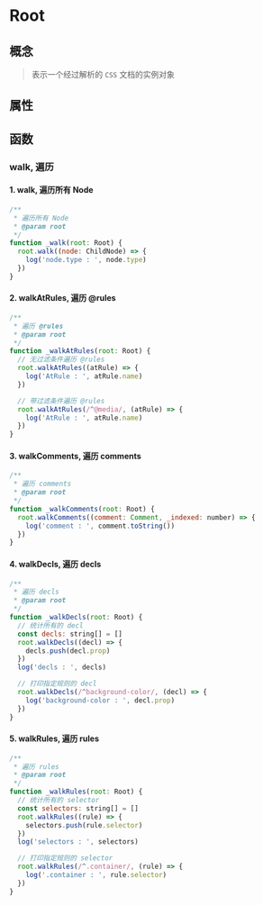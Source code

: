 # Root

## 概念

> 表示一个经过解析的 `CSS` 文档的实例对象

## 属性 

## 函数 

### walk, 遍历 

#### 1. walk, 遍历所有 Node

```js
/**
 * 遍历所有 Node
 * @param root
 */
function _walk(root: Root) {
  root.walk((node: ChildNode) => {
    log('node.type : ', node.type)
  })
}
```

#### 2. walkAtRules, 遍历 @rules

```js
/**
 * 遍历 @rules
 * @param root
 */
function _walkAtRules(root: Root) {
  // 无过滤条件遍历 @rules
  root.walkAtRules((atRule) => {
    log('AtRule : ', atRule.name)
  })

  // 带过滤条件遍历 @rules
  root.walkAtRules(/^@media/, (atRule) => {
    log('AtRule : ', atRule.name)
  })
}
```

#### 3. walkComments, 遍历 comments

```js
/**
 * 遍历 comments
 * @param root
 */
function _walkComments(root: Root) {
  root.walkComments((comment: Comment, _indexed: number) => {
    log('comment : ', comment.toString())
  })
}
```

#### 4. walkDecls, 遍历 decls

```js
/**
 * 遍历 decls
 * @param root
 */
function _walkDecls(root: Root) {
  // 统计所有的 decl
  const decls: string[] = []
  root.walkDecls((decl) => {
    decls.push(decl.prop)
  })
  log('decls : ', decls)

  // 打印指定规则的 decl
  root.walkDecls(/^background-color/, (decl) => {
    log('background-color : ', decl.prop)
  })
}
```

#### 5. walkRules, 遍历 rules

```js
/**
 * 遍历 rules
 * @param root
 */
function _walkRules(root: Root) {
  // 统计所有的 selector
  const selectors: string[] = []
  root.walkRules((rule) => {
    selectors.push(rule.selector)
  })
  log('selectors : ', selectors)

  // 打印指定规则的 selector
  root.walkRules(/^.container/, (rule) => {
    log('.container : ', rule.selector)
  })
}
```


